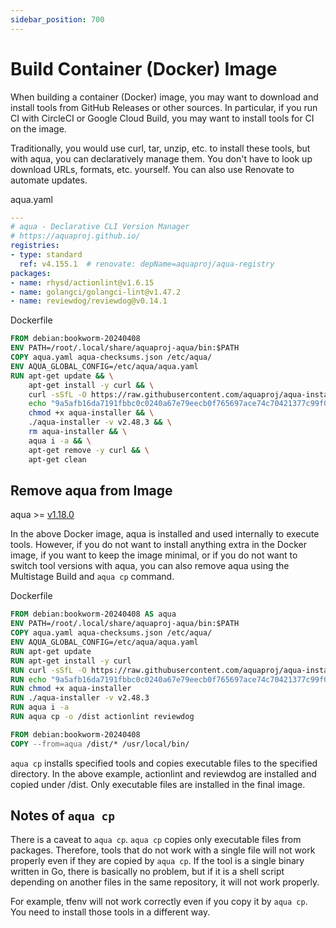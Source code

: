 ```yaml
---
sidebar_position: 700
---
```


# Build Container (Docker) Image

When building a container (Docker) image, you may want to download and install tools from GitHub Releases or other sources.
In particular, if you run CI with CircleCI or Google Cloud Build, you may want to install tools for CI on the image.

Traditionally, you would use curl, tar, unzip, etc. to install these tools, but with aqua, you can declaratively manage them.
You don't have to look up download URLs, formats, etc. yourself.
You can also use Renovate to automate updates.

aqua.yaml

```yaml
---
# aqua - Declarative CLI Version Manager
# https://aquaproj.github.io/
registries:
- type: standard
  ref: v4.155.1  # renovate: depName=aquaproj/aqua-registry
packages:
- name: rhysd/actionlint@v1.6.15
- name: golangci/golangci-lint@v1.47.2
- name: reviewdog/reviewdog@v0.14.1
```

Dockerfile

```dockerfile
FROM debian:bookworm-20240408
ENV PATH=/root/.local/share/aquaproj-aqua/bin:$PATH
COPY aqua.yaml aqua-checksums.json /etc/aqua/
ENV AQUA_GLOBAL_CONFIG=/etc/aqua/aqua.yaml
RUN apt-get update && \
    apt-get install -y curl && \
    curl -sSfL -O https://raw.githubusercontent.com/aquaproj/aqua-installer/v3.1.2/aqua-installer && \
    echo "9a5afb16da7191fbbc0c0240a67e79eecb0f765697ace74c70421377c99f0423  aqua-installer" | sha256sum -c - && \
    chmod +x aqua-installer && \
    ./aqua-installer -v v2.48.3 && \
    rm aqua-installer && \
    aqua i -a && \
    apt-get remove -y curl && \
    apt-get clean
```

## Remove aqua from Image

aqua >= [v1.18.0](https://github.com/aquaproj/aqua/releases/tag/v1.18.0)

In the above Docker image, aqua is installed and used internally to execute tools.
However, if you do not want to install anything extra in the Docker image, if you want to keep the image minimal, or if you do not want to switch tool versions with aqua,
you can also remove aqua using the Multistage Build and `aqua cp` command.

Dockerfile

```dockerfile
FROM debian:bookworm-20240408 AS aqua
ENV PATH=/root/.local/share/aquaproj-aqua/bin:$PATH
COPY aqua.yaml aqua-checksums.json /etc/aqua/
ENV AQUA_GLOBAL_CONFIG=/etc/aqua/aqua.yaml
RUN apt-get update
RUN apt-get install -y curl
RUN curl -sSfL -O https://raw.githubusercontent.com/aquaproj/aqua-installer/v3.1.2/aqua-installer
RUN echo "9a5afb16da7191fbbc0c0240a67e79eecb0f765697ace74c70421377c99f0423  aqua-installer" | sha256sum -c -
RUN chmod +x aqua-installer
RUN ./aqua-installer -v v2.48.3
RUN aqua i -a
RUN aqua cp -o /dist actionlint reviewdog

FROM debian:bookworm-20240408
COPY --from=aqua /dist/* /usr/local/bin/
```

`aqua cp` installs specified tools and copies executable files to the specified directory.
In the above example, actionlint and reviewdog are installed and copied under /dist.
Only executable files are installed in the final image.

## Notes of `aqua cp`

There is a caveat to `aqua cp`.
`aqua cp` copies only executable files from packages.
Therefore, tools that do not work with a single file will not work properly even if they are copied by `aqua cp`.
If the tool is a single binary written in Go, there is basically no problem, but if it is a shell script depending on another files in the same repository, it will not work properly.

For example, tfenv will not work correctly even if you copy it by `aqua cp`.
You need to install those tools in a different way.
